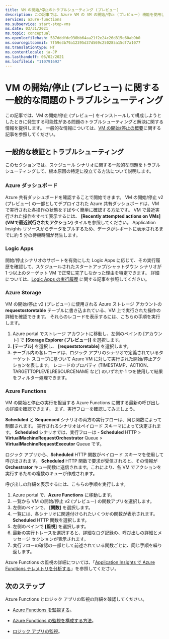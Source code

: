 ```yaml
---
title: VM の開始/停止のトラブルシューティング (プレビュー)
description: この記事では、Azure VM の VM の開始/停止 (プレビュー) 機能を使用して、発生した問題をトラブルシューティングする方法について説明します。
services: azure-functions
ms.subservice: start-stop-vms
ms.date: 03/31/2021
ms.topic: conceptual
ms.openlocfilehash: 587dddfde930bb64aa21f2e24c26d815e60ab9b0
ms.sourcegitcommit: 7f59e3b79a12395d37d569c250285a15df7a1077
ms.translationtype: HT
ms.contentlocale: ja-JP
ms.lasthandoff: 06/02/2021
ms.locfileid: "110791692"
---
```

# <a name="troubleshoot-common-issues-with-startstop-vms-preview"></a>VM の開始/停止 (プレビュー) に関する一般的な問題のトラブルシューティング

この記事では、VM の開始/停止 (プレビュー) をインストールして構成しようとしたときに発生する可能性がある問題のトラブルシューティングと解決に関する情報を提供します。 一般的な情報については、[VM の開始/停止の概要](overview.md)に関する記事を参照してください。

## <a name="general-validation-and-troubleshooting"></a>一般的な検証とトラブルシューティング

このセクションでは、スケジュール シナリオに関する一般的な問題をトラブルシューティングして、根本原因の特定に役立てる方法について説明します。

### <a name="azure-dashboard"></a>Azure ダッシュボード

Azure 共有ダッシュボードを確認することで開始できます。 VM の開始/停止 v2 (プレビュー) の一部としてデプロイされた Azure 共有ダッシュボードは、VM で実行された各操作の状態をすばやく簡単に確認する方法です。 VM で最近実行された操作をすべて表示するには、 **[Recently attempted actions on VMs]\(VMで最近試行されたアクション\)** タイルを参照してください。 Application Insights リソースからデータをプルするため、データがレポートに表示されるまでに約 5 分の待機時間が発生します。

### <a name="logic-apps"></a>Logic Apps

開始/停止シナリオのサポートを有効にした Logic Apps に応じて、その実行履歴を確認して、スケジュールされたスタートアップ/シャットダウン シナリオが 1 つ以上のターゲット VM で正常に完了しなかった理由を特定できます。 詳細については、[Logic Apps の実行履歴](../../logic-apps/monitor-logic-apps.md#review-runs-history) に関する記事を参照してください。

### <a name="azure-storage"></a>Azure Storage

VM の開始/停止 v2 (プレビュー) に使用される Azure ストレージ アカウントの **requestsstoretable** テーブルに書き込まれている、VM 上で実行された操作の詳細を確認できます。 それらのレコードを表示するには、こちらの手順を実行します。

1. Azure portal でストレージ アカウントに移動し、左側のペインの [アカウント] で **[Storage Explorer (プレビュー)]** を選択します。
1. **[テーブル]** を選択し、 **[requeststoretable]** を選択します。
1. テーブル内の各レコードは、ロジック アプリのシナリオで定義されているターゲット スコープに基づいて Azure VM に対して実行された開始/停止アクションを表します。 レコードのプロパティ (TIMESTAMP、ACTION、TARGETTOPLEVELRESOURCENAME など) のいずれか 1 つを使用して結果をフィルター処理できます。

### <a name="azure-functions"></a>Azure Functions

VM の開始と停止の実行を担当する Azure Functions に関する最新の呼び出しの詳細を確認できます。 まず、実行フローを確認してみましょう。

**Scheduled** と **Sequenced** シナリオの両方の実行フローは、同じ関数によって制御されます。 実行されるシナリオはペイロード スキーマによって決定されます。 **Scheduled** シナリオでは、実行フローは - **Scheduled** HTTP > **VirtualMachineRequestOrchestrator** Queue > **VirtualMachineRequestExecutor** Queue です。

ロジック アプリから、**Scheduled** HTTP 関数がペイロード スキーマを使用して呼び出されます。 **Scheduled** HTTP 関数で要求が受信されると、その情報が **Orchestrator** キュー関数に送信されます。これにより、各 VM でアクションを実行するための複数のキューが作成されます。

呼び出しの詳細を表示するには、こちらの手順を実行します。

1. Azure portal で、**Azure Functions** に移動します。
1. 一覧から VM の開始/停止 v2 (プレビュー) の関数アプリを選択します。
1. 左側のペインで、 **[関数]** を選択します。
1. 一覧には、各シナリオに関連付けられたいくつかの関数が表示されます。 **Scheduled** HTTP 関数を選択します。
1. 左側のペインで **[監視]** を選択します。
1. 最新の実行トレースを選択すると、詳細なログ記録の、呼び出しの詳細とメッセージ セクションが表示されます。
1. 実行フローの確認の一部として前述されている関数ごとに、同じ手順を繰り返します。

Azure Functions の監視の詳細については、「[Application Insights で Azure Functions テレメトリを分析する](../../azure-functions/analyze-telemetry-data.md)」を参照してください。

## <a name="next-steps"></a>次のステップ

Azure Functions とロジック アプリの監視の詳細を確認してください。

* [Azure Functions を監視する](../../azure-functions/functions-monitoring.md)。

* [Azure Functions の監視を構成する方法](../../azure-functions/configure-monitoring.md)。

* [ロジック アプリの監視](../../logic-apps/monitor-logic-apps.md)。
